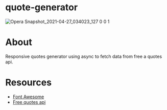 # quote-generator



![Opera Snapshot_2021-04-27_034023_127 0 0 1](https://user-images.githubusercontent.com/83052118/116204723-08db4a00-a70b-11eb-9e01-ac375c5d442a.png)

# About
Responsive quotes generator using async to fetch data from free a quotes api. 

# Resources
* [Font Awesome](www.fontawesome.com)
* [Free quotes api](type.fit/api/quotes)
